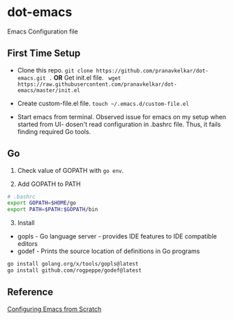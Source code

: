 # dot-emacs
Emacs Configuration file

## First Time Setup

- Clone this repo. `git clone https://github.com/pranavkelkar/dot-emacs.git .`
  **OR**
  Get init.el file. ` wget https://raw.githubusercontent.com/pranavkelkar/dot-emacs/master/init.el`

- Create custom-file.el file. `touch ~/.emacs.d/custom-file.el`
- Start emacs from terminal. Observed issue for emacs on my setup when started from UI- dosen't read configuration in .bashrc file. Thus, it fails finding required Go tools.

## Go

1. Check value of GOPATH with `go env`.

2. Add GOPATH to PATH
```bash
# .bashrc
export GOPATH=$HOME/go
export PATH=$PATH:$GOPATH/bin
```
3. Install

- gopls - Go language server - provides IDE features to IDE compatible editors
- godef - Prints the source location of definitions in Go programs

```bash
go install golang.org/x/tools/gopls@latest
go install github.com/rogpeppe/godef@latest
```

## Reference
[Configuring Emacs from Scratch](https://medium.com/helpshift-engineering/configuring-emacs-from-scratch-intro-3157bed9d040)
